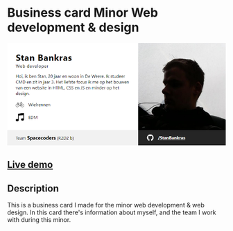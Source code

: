 # Business card Minor Web development & design


![Result](https://github.com/StanBankras/kickoff-2021/blob/main/img/result.png?raw=true)

## [Live demo](https://stanbankras.github.io/kickoff-2021/index.html)


## Description

This is a business card I made for the minor web development & web design. In this card there's information about myself, and the team I work with during this minor.

<!-- Add a nice poster image here at the end of the week, showing off your shiny frontend 📸 -->

<!-- What external data source is featured in your project and what are its properties 🌠 -->

<!-- Maybe a checklist of done stuff and stuff still on your wishlist? ✅ -->

<!-- How about a license here? 📜 (or is it a licence?) 🤷 -->